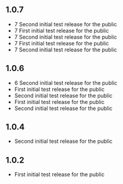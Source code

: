 ## 1.0.7
* 7 Second initial test release for the public
* 7 First initial test release for the public
* 7 Second initial test release for the public
* 7 First initial test release for the public
* 7 Second initial test release for the public

## 1.0.6
* 6 Second initial test release for the public
* First initial test release for the public
* Second initial test release for the public
* First initial test release for the public
* Second initial test release for the public

## 1.0.4
* Second initial test release for the public

## 1.0.2
* First initial test release for the public

